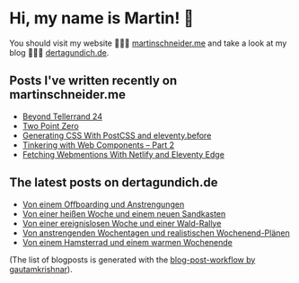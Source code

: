 # Hi, my name is Martin! 👋 
You should visit my website 👨🏼‍💻  [martinschneider.me](https://martinschneider.me) and take a look at my blog 🤷🏼‍♂️ [dertagundich.de](https://www.dertagundich.de).

## Posts I've written recently on martinschneider.me
<!-- MSME-POST-LIST:START -->
- [Beyond Tellerrand 24](https://martinschneider.me/articles/beyond-tellerrand-24/)
- [Two Point Zero](https://martinschneider.me/articles/two-point-zero/)
- [Generating CSS With PostCSS and eleventy.before](https://martinschneider.me/articles/generating-css-with-postcss-and-eleventy-before/)
- [Tinkering with Web Components – Part 2](https://martinschneider.me/articles/tinkering-with-web-components-part-2/)
- [Fetching Webmentions With Netlify and Eleventy Edge](https://martinschneider.me/articles/fetching-webmentions-with-netlify-and-eleventy-edge/)
<!-- MSME-POST-LIST:END -->

## The latest posts on dertagundich.de
<!-- DTUI-POST-LIST:START -->
- [Von einem Offboarding und Anstrengungen](https://www.dertagundich.de/2025/07/von-einem-offboarding-und-anstrengungen)
- [Von einer heißen Woche und einem neuen Sandkasten](https://www.dertagundich.de/2025/07/von-einer-heissen-woche-und-einem-neuen-sandkasten)
- [Von einer ereignislosen Woche und einer Wald-Rallye](https://www.dertagundich.de/2025/07/von-einer-ereignislosen-woche-und-einer-wald-rallye)
- [Von anstrengenden Wochentagen und realistischen Wochenend-Plänen](https://www.dertagundich.de/2025/06/von-anstrengenden-wochentagen-und-realistischen-wochenend-planen)
- [Von einem Hamsterrad und einem warmen Wochenende](https://www.dertagundich.de/2025/06/von-einem-hamsterrad-und-einem-warmen-wochenende)
<!-- DTUI-POST-LIST:END -->

(The list of blogposts is generated with the [blog-post-workflow by gautamkrishnar](https://github.com/gautamkrishnar/blog-post-workflow)).

